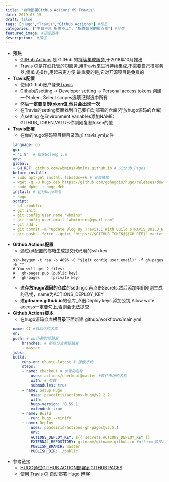 ```yaml
---
title: "自动部署Github Actions VS Travis"
date: 2019-03-15
draft: false
tags: ["Hugo","Travis","Github Actions"] #标签
categories: ["生命不息 折腾不止", "折腾博客的那点事"] #分类
featured_image: #顶部图片
description:  #描述
---
```

- **预热**
    * [GitHub Actions](https://github.com/features/actions) 是 GitHub 的[持续集成服务](http://www.ruanyifeng.com/blog/2015/09/continuous-integration.html),于2018年10月推出
    * [Travis CI](https://travis-ci.org/)是在线托管的CI服务,用Travis来进行持续集成,不需要自己搭服务器,傻瓜式操作,用起来更方便.最重要的是,它对开源项目是免费的
- **Travis配置**
    * 使用Github账户登录[Travis](https://travis-ci.org/)
    * Github的setting -> Developer setting -> Personal access tokens 创建一个token, Select scopes选项记得选中所有
    * 然后**一定要复制token值,他只会出现一次**
    * 在Travis的setting页面找到自己要自动部署的仓库(存放hugo源码的仓库)
    * 点setting 在Environment Variables添加NAME: GITHUB_TOKEN,VALUE:你刚刚复制token的值
- **Travis部署**
    * 在你的hugo源码项目根目录添加.travis.yml文件
    ```yaml
    language: go
    go:
    - "1.8"  # 指定Golang 1.8
    env:
    global:
    - GH_REF: github.com/wbmins/wbmins.github.io # Github Pages
    before_install:
    - sudo apt-get install libstdc++6 # 安装依赖
    - wget -q -O hugo.deb https://github.com/gohugoio/hugo/releases/download/v0.55.6/hugo_extended_0.55.6_Linux-64bit.deb # 安装 hugo （version: v0.54.0）
    - sudo dpkg -i hugo.deb
    install: # 运行hugo命令
    - hugo
    script:
    - cd ./public
    - git init
    - git config user.name "wbmins"
    - git config user.email "wbminions@gmail.com"
    - git add .
    - git commit -m "Update Blog By TravisCI With Build $TRAVIS_BUILD_NUMBER"
    - git push --force --quiet "https://$GITHUB_TOKEN@${GH_REF}" master:master  # Github Pages
    ```
- **Github Actions配置**
    * 通过git配置的邮箱生成提交代码用的ssh key
    ```shell
    ssh-keygen -t rsa -b 4096 -C "$(git config user.email)" -f gh-pages -N ""
    # You will get 2 files:
    #   gh-pages.pub (public key)
    #   gh-pages     (private key)
    ```
    * 进**存放hugo源码的仓库**的settings,再点击Secrets,然后添加咱们刚刚生成的私钥，name为ACTIONS_DEPLOY_KEY
    * 进**gitname.github.io**的仓库,点击Deploy keys,添加公钥,Allow write access一定要勾上,否则会无法提交
- **Github Actions脚本**
    * 在hugo源码仓库**根目录**下面新建.github/workflows/main.yml
    ```yaml
    name: CI #自动化的名称
    on:
    push: # push的时候触发
        branches: # 那些分支需要触发
        - master
    jobs:
    build:
        runs-on: ubuntu-latest # 镜像市场
        steps:
        - name: checkout # 步骤的名称
            uses: actions/checkout@master #软件市场的名称
            with: # 参数
            submodules: true
        - name: Setup Hugo
            uses: peaceiris/actions-hugo@v2.2.2
            with:
            hugo-version: '0.59.1'
            extended: true
        - name: Build
            run: hugo --minify
        - name: Deploy
            uses: peaceiris/actions-gh-pages@v2.5.1
            env:
            ACTIONS_DEPLOY_KEY: ${{ secrets.ACTIONS_DEPLOY_KEY }}
            EXTERNAL_REPOSITORY: gitname/gitname.github.io #gitname替换成github用户名
            PUBLISH_BRANCH: master
            PUBLISH_DIR: ./public
    ```
- 参考链接
    * [HUGO通过GITHUB ACTION部署到GITHUB PAGES](https://tianhui.xin/blog/2019/11/17/hugousegithubactionstopages/)
    * [使用 Travis CI 自动部署 Hugo 博客](https://mogeko.me/2018/028/)